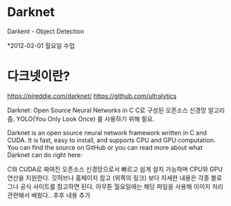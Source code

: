 # Darknet
Darkent - Object Detection


*2012-02-01 월요일 수업

# 다크넷이란?
https://pjreddie.com/darknet/
https://github.com/ultralytics


Darknet: Open Source Neural Networks in C
C로 구성된 오픈소스 신경망 알고리즘. YOLO(You Only Look Once) 를 사용하기 위해 필요.

Darknet is an open source neural network framework written in C and CUDA. It is fast, easy to install, and supports CPU and GPU computation. You can find the source on GitHub or you can read more about what Darknet can do right here:

C와 CUDA로 짜여진 오픈소스 신경망으로서 빠르고 쉽게 설치 가능하며 CPU와 GPU 연산을 지원한다. 깃허브나 홈페이지 참고 (위쪽의 링크)
보다 자세한 내용은 각종 블로그나 공식 사이트를 참고하면 된다.
아무튼 월요일에는 해당 파일을 사용해 이미지 처리 관련해서 배웠다.. 추후 내용 추가 
